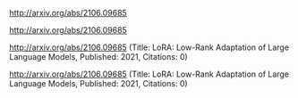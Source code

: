 http://arxiv.org/abs/2106.09685

http://arxiv.org/abs/2106.09685

http://arxiv.org/abs/2106.09685
(Title: LoRA: Low-Rank Adaptation of Large Language Models, Published: 2021, Citations: 0)

http://arxiv.org/abs/2106.09685
(Title: LoRA: Low-Rank Adaptation of Large Language Models, Published: 2021, Citations: 0)